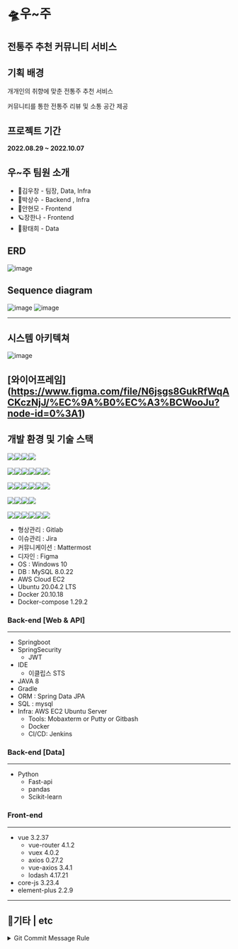 # 🛸우~주



## 전통주 추천 커뮤니티 서비스



## 기획 배경

개개인의 취향에 맞춘 전통주 추천 서비스

커뮤니티를 통한 전통주 리뷰 및 소통 공간 제공



## 프로젝트 기간

**2022.08.29 ~ 2022.10.07**



## 우~주 팀원 소개

- 🎤김우창 - 팀장, Data, Infra
- 💊박상수 - Backend , Infra
- 🍔안현모 - Frontend
- 🪐장한나 - Frontend
- 🐢황태희 - Data




## ERD
![image](https://user-images.githubusercontent.com/97646054/190908181-43b4281b-3c09-4707-9c2e-bd429b39976b.png)

## Sequence diagram
![image](https://user-images.githubusercontent.com/97646054/190909022-241ded87-c789-463c-9a43-356ed56984bc.png)
![image](https://user-images.githubusercontent.com/97646054/190910739-5ff77f41-abf8-4fdc-b993-6035de8917f9.png)

---
## 시스템 아키텍쳐
![image](https://user-images.githubusercontent.com/97646054/190904702-fe9b78fa-056e-47f9-a371-8ff0b9292d8b.png)

## [와이어프레임] (https://www.figma.com/file/N6jsgs8GukRfWqACKczNjJ/%EC%9A%B0%EC%A3%BCWooJu?node-id=0%3A1)


## 개발 환경 및 기술 스택

<img src="https://img.shields.io/badge/Gitlab-FC6D26?style=for-the-badge&logo=gitlab&logoColor=white"><img src="https://img.shields.io/badge/Jira-0052CC?style=for-the-badge&logo=Jira software&logoColor=white"><img src="https://img.shields.io/badge/Figma-F24E1E?style=for-the-badge&logo=Figma&logoColor=white"><img src="https://img.shields.io/badge/Mattermost-0058CC?style=for-the-badge&logo=Mattermost&logoColor=white"><br><br><img src="https://img.shields.io/badge/mysql-4479A1?style=for-the-badge&logo=mysql&logoColor=white"><img src="https://img.shields.io/badge/Amazon EC2-232F32?style=for-the-badge&logo=amazon aws&logoColor=white"><img src="https://img.shields.io/badge/Ubuntu-E95420?style=for-the-badge&logo=ubuntu&logoColor=white"><img src="https://img.shields.io/badge/docker-2496ED?style=for-the-badge&logo=docker&logoColor=white"><img src="https://img.shields.io/badge/jenkins-D24939?style=for-the-badge&logo=jenkins&logoColor=white"><img src="https://img.shields.io/badge/nginx-009639?style=for-the-badge&logo=nginx&logoColor=white"><br><br><img src="https://img.shields.io/badge/java-007396?style=for-the-badge&logo=java&logoColor=white"><img src="https://img.shields.io/badge/springboot-6DB33F?style=for-the-badge&logo=springboot&logoColor=white"><img src="https://img.shields.io/badge/gradle-02303A?style=for-the-badge&logo=gradle&logoColor=white"><img src="https://img.shields.io/badge/eclipse-2C2255?style=for-the-badge&logo=eclipse&logoColor=white"><img src="https://img.shields.io/badge/node.js-339933?style=for-the-badge&logo=node.js&logoColor=white"><img src="https://img.shields.io/badge/express-000000?style=for-the-badge&logo=express&logoColor=white"><br><br><img src="https://img.shields.io/badge/python-3776AB?style=for-the-badge&logo=python&logoColor=white"><img src="https://img.shields.io/badge/fastapi-009688?style=for-the-badge&logo=fastapi&logoColor=white"><img src="https://img.shields.io/badge/pandas-150458?style=for-the-badge&logo=pandas&logoColor=white"><img src="https://img.shields.io/badge/scikit_learn-F7931E?style=for-the-badge&logo=scikit-learn&logoColor=white"><br><br><img src="https://img.shields.io/badge/html5-E34F26?style=for-the-badge&logo=html5&logoColor=white"><img src="https://img.shields.io/badge/css-1572B6?style=for-the-badge&logo=css3&logoColor=white"><img src="https://img.shields.io/badge/javascript-F7DF1E?style=for-the-badge&logo=javascript&logoColor=black"><img src="https://img.shields.io/badge/vue.js-4FC08D?style=for-the-badge&logo=vue.js&logoColor=white"><img src="https://img.shields.io/badge/bootstrap-7952B3?style=for-the-badge&logo=bootstrap&logoColor=white"><img src="https://img.shields.io/badge/apache tomcat-F8DC75?style=for-the-badge&logo=apachetomcat&logoColor=white">             



- 형상관리 : Gitlab
- 이슈관리 : Jira
- 커뮤니케이션 : Mattermost
- 디자인 : Figma
- OS : Windows 10
- DB : MySQL 8.0.22
- AWS Cloud EC2
- Ubuntu 20.04.2 LTS
- Docker 20.10.18
- Docker-compose 1.29.2

### Back-end [Web & API]

------

- Springboot
- SpringSecurity
  - JWT
- IDE
  - 이클립스 STS
- JAVA 8
- Gradle
- ORM : Spring Data JPA
- SQL : mysql
- Infra: AWS EC2 Ubuntu Server
  - Tools: Mobaxterm or Putty or Gitbash
  - Docker
  - CI/CD: Jenkins

### Back-end [Data]

------

- Python
  - Fast-api
  - pandas
  - Scikit-learn

### Front-end

------

- vue 3.2.37
  - vue-router 4.1.2
  - vuex 4.0.2
  - axios 0.27.2
  - vue-axios 3.4.1
  - lodash 4.17.21
- core-js 3.23.4
- element-plus 2.2.9





---

## 🧾기타 | etc

<details>
<summary>Git Commit Message Rule</summary>

### Format: 개인 이모지 [ TYPE ] commit message

* **feat** : 새로운 기능에 대한 커밋 
* **fix** : 버그 수정에 대한 커밋 
* **build** : 빌드 관련 파일 수정에 대한 커밋 
* **chore** : 그 외 자잘한 수정에 대한 커밋 
* **ci** : CI관련 설정 수정에 대한 커밋 
* **cd** : CD관련 설정 수정에 대한 커밋 
* **docs** : 문서 수정에 대한 커밋 
* **style** : 코드 스타일 혹은 포맷 등에 관 한 커밋 
* **refactor** :  코드 리팩토링에 대한 커밋 
* **test** : 테스트 코드 수정에 대한 커밋 

### 브랜치 전략

- master
  - frontend-develop
    - fe/feature/login
  - backend-develop
    - be/feature/login
      
      </details>
